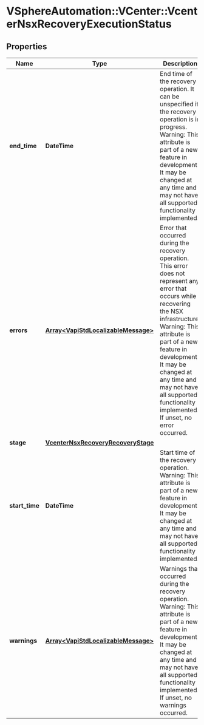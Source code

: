 # VSphereAutomation::VCenter::VcenterNsxRecoveryExecutionStatus

## Properties
Name | Type | Description | Notes
------------ | ------------- | ------------- | -------------
**end_time** | **DateTime** | End time of the recovery operation. It can be unspecified if the recovery operation is in progress. Warning: This attribute is part of a new feature in development. It may be changed at any time and may not have all supported functionality implemented. | 
**errors** | [**Array&lt;VapiStdLocalizableMessage&gt;**](VapiStdLocalizableMessage.md) | Error that occurred during the recovery operation. This error does not represent any error that occurs while recovering the NSX infrastructure. Warning: This attribute is part of a new feature in development. It may be changed at any time and may not have all supported functionality implemented. If unset, no error occurred. | [optional] 
**stage** | [**VcenterNsxRecoveryRecoveryStage**](VcenterNsxRecoveryRecoveryStage.md) |  | 
**start_time** | **DateTime** | Start time of the recovery operation. Warning: This attribute is part of a new feature in development. It may be changed at any time and may not have all supported functionality implemented. | 
**warnings** | [**Array&lt;VapiStdLocalizableMessage&gt;**](VapiStdLocalizableMessage.md) | Warnings that occurred during the recovery operation. Warning: This attribute is part of a new feature in development. It may be changed at any time and may not have all supported functionality implemented. If unset, no warnings occurred. | [optional] 


